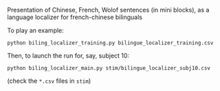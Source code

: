 Presentation of Chinese, French, Wolof sentences (in mini blocks), as a language localizer for french-chinese bilinguals


To play an example:

    python biling_localizer_training.py bilingue_localizer_training.csv 

Then, to launch the run for, say, subject 10:

    python biling_localizer_main.py stim/bilingue_localizer_subj10.csv

(check the `*.csv` files in `stim`)

